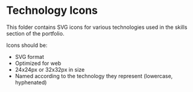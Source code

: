 # Technology Icons

This folder contains SVG icons for various technologies used in the skills section of the portfolio.

Icons should be:
- SVG format
- Optimized for web
- 24x24px or 32x32px in size
- Named according to the technology they represent (lowercase, hyphenated)
